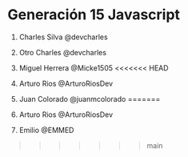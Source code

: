 # Generación 15 Javascript

1. Charles Silva @devcharles
2. Otro Charles @devcharles
3. Miguel Herrera @Micke1505
<<<<<<< HEAD
4. Arturo Rios     @ArturoRiosDev






6. Juan Colorado  @juanmcolorado
=======
4. Arturo Rios @ArturoRiosDev
5. Emilio @EMMED
>>>>>>> main
